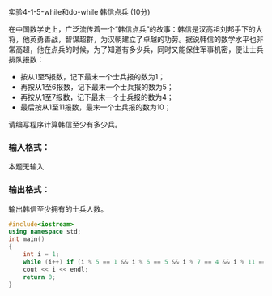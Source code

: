 实验4-1-5-while和do-while 韩信点兵 (10分)

在中国数学史上，广泛流传着一个“韩信点兵”的故事：韩信是汉高祖刘邦手下的大将，他英勇善战，智谋超群，为汉朝建立了卓越的功劳。据说韩信的数学水平也非常高超，他在点兵的时候，为了知道有多少兵，同时又能保住军事机密，便让士兵排队报数：

- 按从1至5报数，记下最末一个士兵报的数为1；
- 再按从1至6报数，记下最末一个士兵报的数为5；
- 再按从1至7报数，记下最末一个士兵报的数为4；
- 最后按从1至11报数，最末一个士兵报的数为10；

请编写程序计算韩信至少有多少兵。

### 输入格式：

本题无输入

### 输出格式：

输出韩信至少拥有的士兵人数。



```c++
#include<iostream>
using namespace std;
int main()
{
	int i = 1;
	while (i++) if (i % 5 == 1 && i % 6 == 5 && i % 7 == 4 && i % 11 == 10) break;
	cout << i << endl;
	return 0;
}
```

